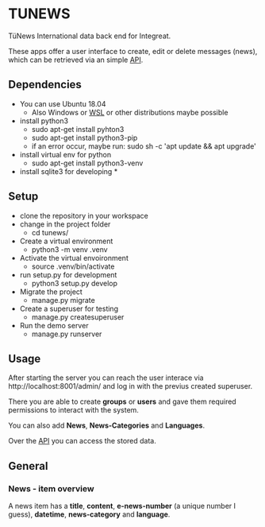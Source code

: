 # TUNEWS

TüNews International data back end for Integreat.

These apps offer a user interface to create, edit or delete messages (news), which can be retrieved via an simple [API](doc/api.md).

## Dependencies

* You can use Ubuntu 18.04
  * Also Windows or [WSL](https://docs.microsoft.com/de-de/windows/wsl/install-win10) or other distributions maybe possible
* install python3
    * sudo apt-get install pyhton3
    * sudo apt-get install python3-pip
    * if an error occur, maybe run: sudo sh -c 'apt update && apt upgrade'
* install virtual env for python
    * sudo apt-get install python3-venv
* install sqlite3 for developing
    * 

## Setup

* clone the repository in your workspace
* change in the project folder
    * cd tunews/
* Create a virtual environment
    * python3 -m venv .venv
* Activate the virtual envoironment
    * source .venv/bin/activate
* run setup.py for development
    * python3 setup.py develop
* Migrate the project
    * manage.py migrate
* Create a superuser for testing
    * manage.py createsuperuser
* Run the demo server
    * manage.py runserver

## Usage

After starting the server you can reach the user interace via http://localhost:8001/admin/ and log in with the previus created superuser.

There you are able to create **groups** or **users** and gave them required permissions to interact with the system.

You can also add **News**, **News-Categories** and **Languages**.

Over the [API](doc/api.md) you can access the stored data.

## General

### News - item overview

A news item has a **title**, **content**, **e-news-number** (a unique number I guess), **datetime**, **news-category** and **language**.
